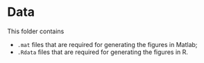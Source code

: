 # Data

This folder contains 

- `.mat` files that are required for generating the figures in Matlab;
- `.Rdata` files that are required for generating the figures in R.
